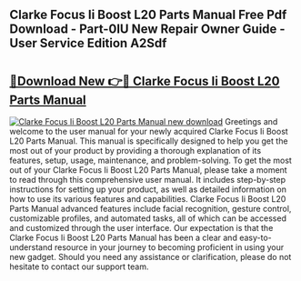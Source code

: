 ## Clarke Focus Ii Boost L20 Parts Manual Free Pdf Download - Part-0IU New Repair Owner Guide - User Service Edition A2Sdf

# <h2><a href="http://bc25246.oget.top/?id=Clarke+Focus+Ii+Boost+L20+Parts+Manual">🔗Download New 👉🔴 Clarke Focus Ii Boost L20 Parts Manual</a></h2>

[![Clarke Focus Ii Boost L20 Parts Manual new download](https://i.imgur.com/5g1atiW.png)](http://bc25246.oget.top/?id=Clarke+Focus+Ii+Boost+L20+Parts+Manual)
Greetings and welcome to the user manual for your newly acquired Clarke Focus Ii Boost L20 Parts Manual. This manual is specifically designed to help you get the most out of your product by providing a thorough explanation of its features, setup, usage, maintenance, and problem-solving. To get the most out of your Clarke Focus Ii Boost L20 Parts Manual, please take a moment to read through this comprehensive user manual. It includes step-by-step instructions for setting up your product, as well as detailed information on how to use its various features and capabilities. Clarke Focus Ii Boost L20 Parts Manual advanced features include facial recognition, gesture control, customizable profiles, and automated tasks, all of which can be accessed and customized through the user interface. Our expectation is that the Clarke Focus Ii Boost L20 Parts Manual has been a clear and easy-to-understand resource in your journey to becoming proficient in using your new gadget. Should you need any assistance or clarification, please do not hesitate to contact our support team.
